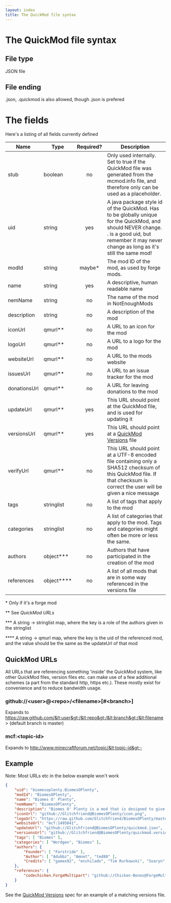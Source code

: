 ```yaml
---
layout: index
title: The QuickMod file syntax
---
```


# The QuickMod file syntax

## File type

JSON file

## File ending

.json, .quickmod is also allowed, though .json is prefered

# The fields

Here's a listing of all fields currently defined

Name         | Type           | Required? | Description 
------------ | -------------- |:---------:| ------------
stub         | boolean        | no        | Only used internally. Set to true if the QuickMod file was generated from the mcmod.info file, and therefore only can be used as a placeholder.
uid          | string         | yes       | A java package style id of the QuickMod. Has to be globally unique for the QuickMod, and should NEVER change. <author>.<modid> is a good uid, but remember it may never change as long as it's still the same mod!
modId        | string         | maybe\*   | The mod ID of the mod, as used by forge mods.
name         | string         | yes       | A descriptive, human readable name
nemName      | string         | no        | The name of the mod in NotEnoughMods
description  | string         | no        | A description of the mod
iconUrl      | qmurl\*\*      | no        | A URL to an icon for the mod
logoUrl      | qmurl\*\*      | no        | A URL to a logo for the mod
websiteUrl   | qmurl\*\*      | no        | A URL to the mods website
issuesUrl    | qmurl\*\*      | no        | A URL to an issue tracker for the mod
donationsUrl | qmurl\*\*      | no        | A URL for leaving donations to the mod
updateUrl    | qmurl\*\*      | yes       | This URL should point at the QuickMod file, and is used for updating it
versionsUrl  | qmurl\*\*      | yes       | This URL should point at a [QuickMod Versions](qm_version_spec.html) file
verifyUrl    | qmurl\*\*      | no        | This URL should point at a UTF-8 encoded file containing only a SHA512 checksum of this QuickMod file. If that checksum is correct the user will be given a nice message
tags         | stringlist     | no        | A list of tags that apply to the mod
categories   | stringlist     | no        | A list of categories that apply to the mod. Tags and categories might often be more or less the same.
authors      | object\*\*\*   | no        | Authors that have participated in the creation of the mod
references   | object\*\*\*\* | no        | A list of all mods that are in some way referenced in the versions file

\* Only if it's a forge mod

\*\* See _QuickMod URLs_

\*\*\* A string -> stringlist map, where the key is a role of the authors given in the stringlist

\*\*\*\* A string -> qmurl map, where the key is the uid of the referenced mod, and the value should be the same as the updateUrl of that mod

## QuickMod URLs

All URLs that are referencing something 'inside' the QuickMod system, like other QuickMod files, version files etc. can make use of a few additional schemes (a part from the standard http, https etc.).
These mostly exist for convenience and to reduce bandwidth usage.

### github://&lt;user&gt;@&lt;repo&gt;/&lt;filename&gt;[#&lt;branch&gt;]

Expands to https://raw.github.com/&lt;user&gt;/&lt;repo&gt;/&lt;branch&gt;/&lt;filename&gt; (default branch is master)

### mcf:&lt;topic-id&gt;

Expands to http://www.minecraftforum.net/topic/&lt;topic-id&gt;-

## Example

Note: Most URLs etc in the below example won't work

```json
{
    "uid": "biomesoplenty.BiomesOPlenty",
    "modId": "BiomesOPlenty",
    "name": "Biomes O' Plenty",
    "nemName": "BiomesOPlenty",
    "description": "Biomes O' Plenty is a mod that is designed to give players a better Minecraft world to explore, and more of a reason to explore it in the first place. There are a lot of realistic biomes, some fantasy biomes, and other cool things we've added to the mod.",
    "iconUrl": "github://Glitchfriend@BiomesOPlenty/icon.png",
    "logoUrl": "https://raw.github.com/Glitchfriend/BiomesOPlenty/master/logo.png",
    "websiteUrl": "mcf:1495041",
    "updateUrl": "github://Glitchfriend@BiomesOPlenty/quickmod.json",
    "versionsUrl": "github://Glitchfriend@BiomesOPlenty/quickmod.versions.json",
    "tags": [ "Biomes" ],
    "categories": [ "Wordgen", "Biomes" ],
    "authors": {
        "Founder": [ "Forstride" ],
        "Author": [ "Adubbz", "Amnet", "ted80" ],
        "Credits": [ "gamax92", "enchilado", "Tim Rurkowski", "Soaryn", "MineModder2000" ]
    },
    "references": {
        "codechicken.ForgeMultipart": "github://Chicken-Bones@ForgeMultipart/FMP.json"
    }
}
```

See the [QuickMod Versions](qm_versions_spec.html) spec for an example of a matching versions file.

